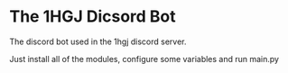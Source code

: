 # The 1HGJ Dicsord Bot

The discord bot used in the 1hgj discord server.

Just install all of the modules, configure some variables and run main.py
